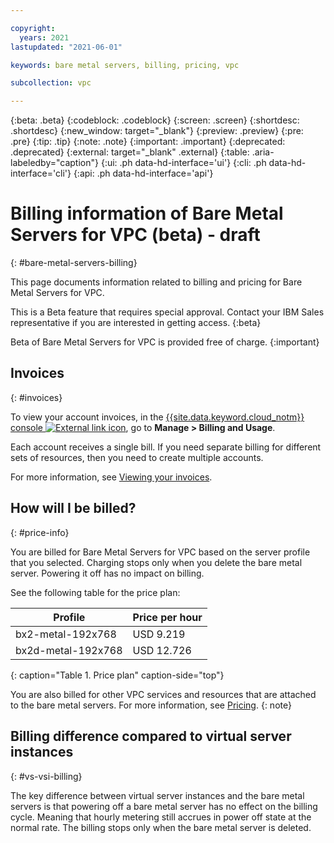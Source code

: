 ```yaml
---

copyright:
  years: 2021
lastupdated: "2021-06-01"

keywords: bare metal servers, billing, pricing, vpc

subcollection: vpc

---
```


{:beta: .beta}
{:codeblock: .codeblock}
{:screen: .screen}
{:shortdesc: .shortdesc}
{:new_window: target="_blank"}
{:preview: .preview}
{:pre: .pre}
{:tip: .tip}
{:note: .note}
{:important: .important}
{:deprecated: .deprecated}
{:external: target="_blank" .external}
{:table: .aria-labeledby="caption"}
{:ui: .ph data-hd-interface='ui'}
{:cli: .ph data-hd-interface='cli'}
{:api: .ph data-hd-interface='api'}

# Billing information of Bare Metal Servers for VPC (beta) - draft
{: #bare-metal-servers-billing}

This page documents information related to billing and pricing for Bare Metal Servers for VPC.

This is a Beta feature that requires special approval. Contact your IBM Sales representative if you are interested in getting access.
{:beta}

Beta of Bare Metal Servers for VPC is provided free of charge.
{:important}

## Invoices
{: #invoices}

To view your account invoices, in the [{{site.data.keyword.cloud_notm}} console ![External link icon](../icons/launch-glyph.svg "External link icon")](https://{DomainName}), go to **Manage > Billing and Usage**.

Each account receives a single bill. If you need separate billing for different sets of resources, then you need to create multiple accounts.

For more information, see [Viewing your invoices](/docs/billing-usage?topic=billing-usage-managing-invoices).

## How will I be billed?
{: #price-info}

You are billed for Bare Metal Servers for VPC based on the server profile that you selected. Charging stops only when you delete the bare metal server. Powering it off has no impact on billing. 

See the following table for the price plan:

| Profile | Price per hour |
|---------|---------|
| bx2-metal-192x768 | USD 9.219 |
| bx2d-metal-192x768 | USD 12.726 |
{: caption="Table 1. Price plan" caption-side="top"}

<!--For full information on VPC pricing, see **(Link to the pricing information page on Marketplace)**-->

You are also billed for other VPC services and resources that are attached to the bare metal servers. For more information, see [Pricing](https://www.ibm.com/cloud/vpc/pricing).
{: note}

## Billing difference compared to virtual server instances
{: #vs-vsi-billing}

The key difference between virtual server instances and the bare metal servers is that powering off a bare metal server has no effect on the billing cycle. Meaning that hourly metering still accrues in power off state at the normal rate. The billing stops only when the bare metal server is deleted. 
